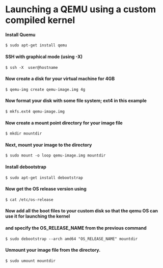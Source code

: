  # Launching a QEMU using a custom compiled kernel
 
 #### Install Quemu
 ````
 $ sudo apt-get install qemu
 ````
  #### SSH with graphical mode (using -X)
  ````
 $ ssh -X  user@hostname   
 ````

 #### Now create a disk for your virtual machine for 4GB
 ````
 $ qemu-img create qemu-image.img 4g
````

#### Now format your disk with some file system; ext4 in this example
````
$ mkfs.ext4 qemu-image.img    
````

#### Now create a mount point directory for your image file
````
$ mkdir mountdir
````

#### Next, mount your image to the directory
````
$ sudo mount -o loop qemu-image.img mountdir
````

#### Install debootstrap
````
$ sudo apt-get install debootstrap
````

#### Now get the OS release version using 
````
$ cat /etc/os-release
````

#### Now add all the boot files to your custom disk so that the qemu OS can use it for launching the kernel
#### and specify the OS_RELEASE_NAME from the previous command 
````
$ sudo debootstrap --arch amd64 "OS_RELEASE_NAME" mountdir
````
#### Unmount your image file from the directory.
````
$ sudo umount mountdir
````
